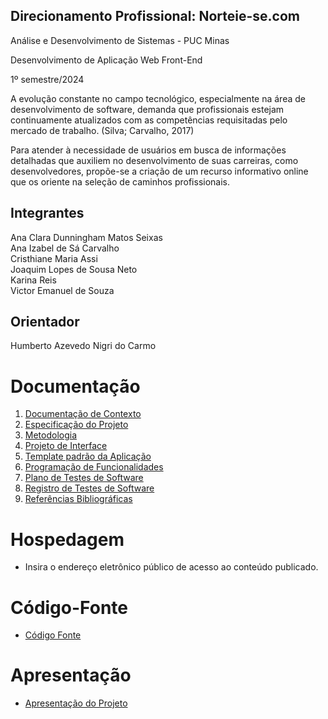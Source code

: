 ## Direcionamento Profissional: Norteie-se.com

Análise e Desenvolvimento de Sistemas - PUC Minas

Desenvolvimento de Aplicação Web Front-End

1º semestre/2024

A evolução constante no campo tecnológico, especialmente na área de 
desenvolvimento de software, demanda que profissionais estejam continuamente 
atualizados com as competências requisitadas pelo mercado de trabalho. (Silva; 
Carvalho, 2017)

Para atender à necessidade de usuários em busca de informações detalhadas que 
auxiliem no desenvolvimento de suas carreiras, como desenvolvedores, propõe-se a 
criação de um recurso informativo online que os oriente na seleção de caminhos 
profissionais.

## Integrantes

Ana Clara Dunningham Matos Seixas <br>
Ana Izabel de Sá Carvalho <br>
Cristhiane Maria Assi <br>
Joaquim Lopes de Sousa Neto <br>
Karina Reis <br>
Victor Emanuel de Souza <br>


## Orientador

Humberto Azevedo Nigri do Carmo


# Documentação

<ol>
<li><a href="documentos/01-Documentação de Contexto.md"> Documentação de Contexto</a></li>
<li><a href="documentos/02-Especificação do Projeto.md"> Especificação do Projeto</a></li>
<li><a href="documentos/03-Metodologia.md"> Metodologia</a></li>
<li><a href="documentos/04-Projeto de Interface.md"> Projeto de Interface</a></li>
<li><a href="documentos/05-Template padrão da Aplicação.md"> Template padrão da Aplicação</a></li>
<li><a href="documentos/06-Programação de Funcionalidades.md"> Programação de Funcionalidades</a></li>
<li><a href="documentos/07-Plano de Testes de Software.md"> Plano de Testes de Software</a></li>
<li><a href="documentos/08-Registro de Testes de Software.md"> Registro de Testes de Software</a></li>
<li><a href="documentos/09-Referências Bibliográficas.md"> Referências Bibliográficas</a></li>
</ol>

# Hospedagem

* Insira o endereço eletrônico público de acesso ao conteúdo publicado. 

# Código-Fonte

* <a href="codigo-fonte/README.md">Código Fonte</a>

# Apresentação

* <a href="apresentacao/README.md">Apresentação do Projeto</a>

